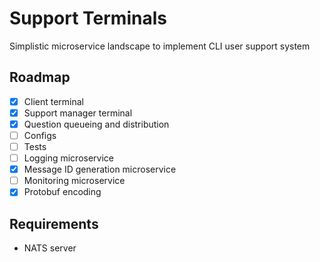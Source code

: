 # Support Terminals

Simplistic microservice landscape to implement CLI user support system

## Roadmap

- [X] Client terminal
- [X] Support manager terminal
- [X] Question queueing and distribution
- [ ] Configs
- [ ] Tests
- [ ] Logging microservice
- [X] Message ID generation microservice
- [ ] Monitoring microservice
- [X] Protobuf encoding

## Requirements

- NATS server